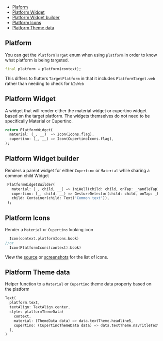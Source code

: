- [Plaform](#platform)
- [Platform Widget](#platform-widget)
- [Platform Widget builder](#platform-widget-builder)
- [Platform Icons](#platform-icons)
- [Platform Theme data](#platform-theme-data)

## Platform <a name="platform"></a>

You can get the `PlatformTarget` enum when using `platform` in order to know what platform is being targeted.

```dart
final platform = platform(context);
```

This differs to flutters `TargetPlatform` in that it includes `PlatformTarget.web` rather than needing to check for `kIsWeb`

## Platform Widget <a name="platform_widget"></a>

A widget that will render either the material widget or cupertino widget based on the target platform. The widgets themselves do not need to be specifically Material or Cupertino.

```dart
return PlatformWidget(
  material: (_, __)  => Icon(Icons.flag),
  cupertino: (_, __) => Icon(CupertinoIcons.flag),
);
```

## Platform Widget builder <a name="platform_widget_builder"></a>

Renders a parent widget for either `Cupertino` or `Material` while sharing a common child Widget

```dart
 PlatformWidgetBuilder(
   material: (_, child, __) => IniWell(child: child, onTap: _handleTap),
   cupertino: (_, child, __) => GestureDetector(child: child, onTap: _handleTap),
   child: Container(child: Text('Common text')),
 );
```

## Platform Icons <a name="platform_icons"></a>

Render a `Material` or `Cupertino` looking icon

```dart
  Icon(context.platformIcons.book)
//or
  Icon(PlatformIcons(context).book)
```

View the [source](https://github.com/stryder-dev/flutter_platform_widgets/blob/master/lib/src/platform_icons.dart) or [screenshots](https://github.com/stryder-dev/flutter_platform_widgets/blob/master/ICONS.md) for the list of icons.

## Platform Theme data <a name="platform_theme_data"></a>

Helper function to a `Material` or `Cupertino` theme data property based on the platform

```dart
Text(
  platform.text,
  textAlign: TextAlign.center,
  style: platformThemeData(
    context,
    material: (ThemeData data) => data.textTheme.headline5,
    cupertino: (CupertinoThemeData data) => data.textTheme.navTitleTextStyle,
  ),
)
```
